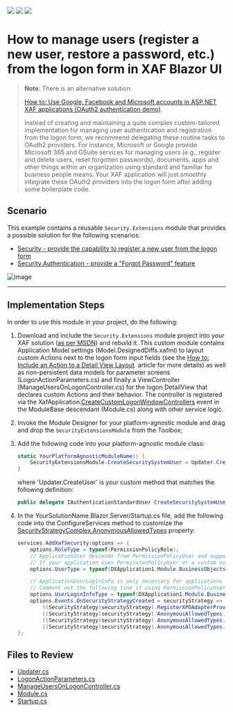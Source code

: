 <!-- default badges list -->
![](https://img.shields.io/endpoint?url=https://codecentral.devexpress.com/api/v1/VersionRange/134075799/22.2.2%2B)
[![](https://img.shields.io/badge/Open_in_DevExpress_Support_Center-FF7200?style=flat-square&logo=DevExpress&logoColor=white)](https://supportcenter.devexpress.com/ticket/details/E4037)
[![](https://img.shields.io/badge/📖_How_to_use_DevExpress_Examples-e9f6fc?style=flat-square)](https://docs.devexpress.com/GeneralInformation/403183)
<!-- default badges end -->
<!-- default file list -->

# How to manage users (register a new user, restore a password, etc.) from the logon form in XAF Blazor UI

> **Note**:
> There is an alternative solution: 
>
> [How to: Use Google, Facebook and Microsoft accounts in ASP.NET XAF applications (OAuth2 authentication demo)](https://github.com/DevExpress-Examples/xaf-web-forms-use-oauth2-authentication-providers). 
>
> Instead of creating and maintaining a quite complex custom-tailored implementation for managing user authentication and registration from the logon form, we recommend delegating these routine tasks to OAuth2 providers. For instance, Microsoft or Google provide Microsoft 365 and GSuite services for managing users (e.g., register and delete users, reset forgotten passwords), documents, apps and other things within an organization using standard and familiar for business people means. Your XAF application will just smoothly integrate these OAuth2 providers into the logon form after adding some boilerplate code.
    
## Scenario
This example contains a reusable `Security.Extensions` module that provides a possible solution for the following scenarios:
 - [Security - provide the capability to register a new user from the logon form](https://supportcenter.devexpress.com/ticket/details/s32938/security-how-to-register-a-new-user-from-the-logon-form)
 - [Security.Authentication - provide a "Forgot Password" feature](https://supportcenter.devexpress.com/ticket/details/s33481/security-authentication-provide-a-forgot-password-feature)

![image](https://user-images.githubusercontent.com/14300209/128016215-31fc417a-cfb9-4ce4-910a-e1e215c1c63d.png)


---------------------------------

## Implementation Steps

In order to use this module in your project, do the following: 

1. Download and include the `Security.Extensions` module project into your XAF solution ([as per MSDN](https://learn.microsoft.com/en-us/previous-versions/ff460187(v=vs.140)?redirectedfrom=MSDN)) and rebuild it. This custom module contains Application Model settings (Model.DesignedDiffs.xafml) to layout custom Actions next to the logon form input fields (see the [How to: Include an Action to a Detail View Layout](https://docs.devexpress.com/eXpressAppFramework/112816/ui-construction/view-items-and-property-editors/include-an-action-to-a-detail-view-layout)  article for more details) as well as non-persistent data models for parameter screens (LogonActionParameters.cs) and finally a ViewController (ManageUsersOnLogonController.cs) for the logon DetailView that declares custom Actions and their behavior. The controller is registered via the XafApplication.[CreateCustomLogonWindowControllers](https://documentation.devexpress.com/eXpressAppFramework/DevExpressExpressAppXafApplication_CreateCustomLogonWindowControllerstopic.aspx) event in the ModuleBase descendant (Module.cs) along with other service logic. 

2. Invoke the Module Designer for your platform-agnostic module and drag and drop the `SecurityExtensionsModule` from the Toolbox; 

3. Add the following code into your platform-agnostic module class:

   ```cs
   static YourPlatformAgnosticModuleName() {
       SecurityExtensionsModule.CreateSecuritySystemUser = Updater.CreateUser;
   } 
   ```
   where 'Updater.CreateUser' is your custom method that matches the following definition:
   ```cs
   public delegate IAuthenticationStandardUser CreateSecuritySystemUser(IObjectSpace objectSpace, string userName, string email, string password, bool isAdministrator);
   ```
4. In the YourSolutionName.Blazor.Server/Startup.cs file, add the following code into the ConfigureServices method to customize the [SecurityStrategyComplex.AnonymousAllowedTypes](https://docs.devexpress.com/eXpressAppFramework/DevExpress.ExpressApp.Security.SecurityStrategy.AnonymousAllowedTypes) property:
   ```cs
   services.AddXafSecurity(options => {
       options.RoleType = typeof(PermissionPolicyRole);
       // ApplicationUser descends from PermissionPolicyUser and supports OAuth authentication. For more information, refer to the following help topic: https://docs.devexpress.com/eXpressAppFramework/402197
       // If your application uses PermissionPolicyUser or a custom user type, set the UserType property as follows:
       options.UserType = typeof(DXApplication1.Module.BusinessObjects.ApplicationUser);

       // ApplicationUserLoginInfo is only necessary for applications that use the ApplicationUser user type.
       // Comment out the following line if using PermissionPolicyUser or a custom user type.
       options.UserLoginInfoType = typeof(DXApplication1.Module.BusinessObjects.ApplicationUserLoginInfo);
       options.Events.OnSecurityStrategyCreated = securityStrategy => {
           ((SecurityStrategy)securityStrategy).RegisterXPOAdapterProviders();
           ((SecurityStrategy)securityStrategy).AnonymousAllowedTypes.Add(typeof(ApplicationUser));
           ((SecurityStrategy)securityStrategy).AnonymousAllowedTypes.Add(typeof(PermissionPolicyRole));
           ((SecurityStrategy)securityStrategy).AnonymousAllowedTypes.Add(typeof(ApplicationUserLoginInfo));
   };
   ```
   
## Files to Review

* [Updater.cs](./EFCore/CS/DXApplication1.Module/DatabaseUpdate/Updater.cs)
* [LogonActionParameters.cs](./EFCore/CS/Security.Extensions/LogonActionParameters.cs)
* [ManageUsersOnLogonController.cs](./EFCore/CS/Security.Extensions/ManageUsersOnLogonController.cs) 
* [Module.cs](./EFCore/CS/Security.Extensions/Module.cs)
* [Startup.cs](./EFCore/CS/DXApplication1.Blazor.Server/Startup.cs)
